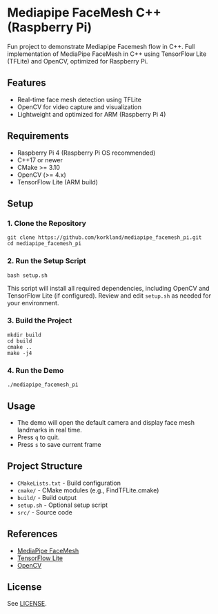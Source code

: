 # Mediapipe FaceMesh C++ (Raspberry Pi)

Fun project to demonstrate Mediapipe Facemesh flow in C++.
Full implementation of MediaPipe FaceMesh in C++ using TensorFlow Lite (TFLite) and OpenCV, optimized for Raspberry Pi.

## Features
- Real-time face mesh detection using TFLite
- OpenCV for video capture and visualization
- Lightweight and optimized for ARM (Raspberry Pi 4)

## Requirements
- Raspberry Pi 4 (Raspberry Pi OS recommended)
- C++17 or newer
- CMake >= 3.10
- OpenCV (>= 4.x)
- TensorFlow Lite (ARM build)

## Setup

### 1. Clone the Repository
```
git clone https://github.com/korkland/mediapipe_facemesh_pi.git
cd mediapipe_facemesh_pi
```

### 2. Run the Setup Script
```
bash setup.sh
```

This script will install all required dependencies, including OpenCV and TensorFlow Lite (if configured). Review and edit `setup.sh` as needed for your environment.

### 3. Build the Project
```
mkdir build
cd build
cmake ..
make -j4
```

### 4. Run the Demo
```
./mediapipe_facemesh_pi
```

## Usage
- The demo will open the default camera and display face mesh landmarks in real time.
- Press `q` to quit.
- Press `s` to save current frame

## Project Structure
- `CMakeLists.txt` - Build configuration
- `cmake/` - CMake modules (e.g., FindTFLite.cmake)
- `build/` - Build output
- `setup.sh` - Optional setup script
- `src/` - Source code

## References
- [MediaPipe FaceMesh](https://google.github.io/mediapipe/solutions/face_mesh.html)
- [TensorFlow Lite](https://www.tensorflow.org/lite)
- [OpenCV](https://opencv.org/)

## License
See [LICENSE](LICENSE).

